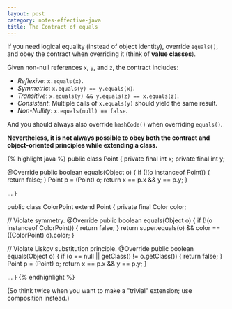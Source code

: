 ```yaml
---
layout: post
category: notes-effective-java
title: The Contract of equals
---
```


If you need logical equality (instead of object identity),
override `equals()`,
and obey the contract when overriding it
(think of **value classes**).

Given non-null references `x`, `y`, and `z`, the contract includes:

* _Reflexive_: `x.equals(x)`.
* _Symmetric_: `x.equals(y) == y.equals(x)`.
* _Transitive_: `x.equals(y) && y.equals(z) == x.equals(z)`.
* _Consistent_: Multiple calls of `x.equals(y)` should yield the same result.
* _Non-Nullity_: `x.equals(null) == false`.

And you should always also override `hashCode()` when overriding `equals()`.

**Nevertheless, it is not always possible to obey both
the contract and object-oriented principles while extending a class.**

{% highlight java %}
public class Point {
  private final int x;
  private final int y;

  @Override
  public boolean equals(Object o) {
    if (!(o instanceof Point)) {
      return false;
    }
    Point p = (Point) o;
    return x == p.x && y == p.y;
  }

  ...
}

public class ColorPoint extend Point {
  private final Color color;

  // Violate symmetry.
  @Override
  public boolean equals(Object o) {
    if (!(o instanceof ColorPoint)) {
      return false;
    }
    return super.equals(o) && color == ((ColorPoint) o).color;
  }

  // Violate Liskov substitution principle.
  @Override
  public boolean equals(Object o) {
    if (o == null || getClass() != o.getClass()) {
      return false;
    }
    Point p = (Point) o;
    return x == p.x && y == p.y;
  }

  ...
}
{% endhighlight %}

(So think twice when you want to make a "trivial" extension; use composition instead.)

